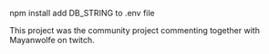 npm install
add DB_STRING to .env file

This project was the community project commenting together with Mayanwolfe on twitch.